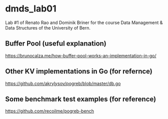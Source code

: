 # dmds_lab01

Lab #1 of Renato Rao and Dominik Briner for the course Data Management & Data Structures of the University of Bern.

## Buffer Pool (useful explanation)

https://brunocalza.me/how-buffer-pool-works-an-implementation-in-go/


## Other KV implementations in Go (for refernce)

https://github.com/akrylysov/pogreb/blob/master/db.go


## Some benchmark test examples (for reference)
https://github.com/recoilme/pogreb-bench